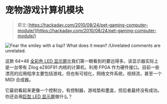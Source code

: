 # 宠物游戏计算机模块

> 原文:[https://hackaday.com/2010/08/24/pet-gaming-computer-module/](https://hackaday.com/2010/08/24/pet-gaming-computer-module/)

![](../Images/81f85a87e21491de842529e6a596f970.png "Fear the smiley with a lisp? What does it mean? /Unrelated comments are unrelated.")

这款 64×48 [全彩色 LED 显示屏](http://www.forskningsavd.se/wiki/index.php/Rbox_game)比我们第一眼看到的要远得多。该显示器实际上是一台带有 Zilog eZ80F91 内核的计算机，利用 FPGA 作为硬件接口。目前一些漂亮的应用程序主要包括游戏，但也有可视化，网络文件系统，视频流，甚至一个 MIDI 合成器。

它最初看起来更像一个控制台，有控制器，游戏垫和墨盒，但后者最终没有成功。你还会用[巨型 LED 显示屏](http://hackaday.com/2010/08/19/fpslic-powered-led-matrix/)做什么？